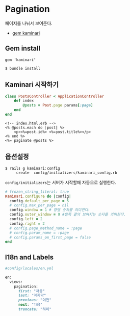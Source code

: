# Pagination
페이지를 나눠서 보여준다.

- [gem kaminari](https://github.com/kaminari/kaminari)

## Gem install
```
gem 'kaminari'
```
```
$ bundle install
```

## Kaminari 시작하기
```ruby
class PostsController < ApplicationController
	def index
		@posts = Post.page params[:page]
	end
end
```

```erb
<!-- index.html.erb -->
<% @posts.each do |post| %>
	<p><%=post.id%> <%=post.title%></p>
<% end %>
<%= paginate @posts %>
```

## 옵션설정
```
$ rails g kaminari:config
	 create  config/initializers/kaminari_config.rb
```

`config/initializers`는 서버가 시작할때 자동으로 실행한다.

```ruby
# frozen_string_literal: true
Kaminari.configure do |config|
  config.default_per_page = 5
  # config.max_per_page = nil
  config.window = 1 # 양옆 숫자를 의미한다.
  config.outer_window = 0 #양쪽 끝의 보여지는 숫자를 의미한다.
  config.left = 2
  config.right = 2
  # config.page_method_name = :page
  # config.param_name = :page
  # config.params_on_first_page = false
end
```

## I18n and Labels
```ruby
#config/locales/en.yml

en:
  views:
    pagination:
      first: "처음"
      last: "마지막"
      previous: "이전"
      next: "다음"
      truncate: "하하"
```